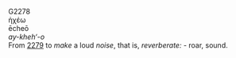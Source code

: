 <body>
  <p>G2278<br>  ἠχέω  <br> ēcheō  <br><i>ay-kheh‘-o </i><br>From <a href="g2279.htm">2279</a>  to <i>make</i> a loud <i>noise</i>, that is, <i>reverberate:</i> - roar, sound.<br></p>
 </body>